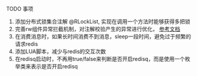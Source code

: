 
TODO 事项

1. 添加分布式锁集合注解 @RLockList, 实现在调用一个方法时能够获得多把锁
2. 完善rw组件异常拦截机制，对注解校验产生的异常进行优化， [参考文档](https://stackoverflow.com/questions/7109296/bind-global-errors-generated-from-form-validation-to-specific-form-fields-in-spr)
3. 在消费消息时，如果长时间消费不到消息，sleep一段时间，避免过于频繁的请求redis
4. 添加LUA脚本，减少与redis的交互次数
5. 在redisq启动时，不再用true/false来判断是否开启redisq，而是使用一个枚举类来表示是否开启redisq



